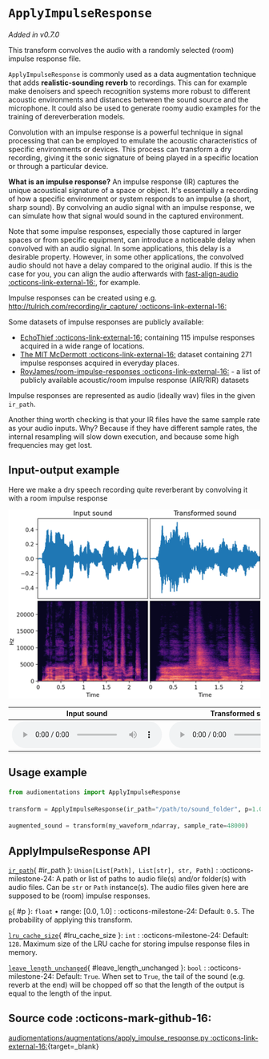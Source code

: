 # `ApplyImpulseResponse`

_Added in v0.7.0_

This transform convolves the audio with a randomly selected (room) impulse response file.

`ApplyImpulseResponse` is commonly used as a data augmentation technique that adds
**realistic-sounding reverb** to recordings. This can for example make denoisers and speech
recognition systems more robust to different acoustic environments and distances between
the sound source and the microphone. It could also be used to generate roomy audio
examples for the training of dereverberation models.

Convolution with an impulse response is a powerful technique in signal processing that
can be employed to emulate the acoustic characteristics of specific environments or
devices. This process can transform a dry recording, giving it the sonic signature of
being played in a specific location or through a particular device.

**What is an impulse response?** An impulse response (IR) captures the unique acoustical
signature of a space or object. It's essentially a recording of how a specific
environment or system responds to an impulse (a short, sharp sound). By convolving
an audio signal with an impulse response, we can simulate how that signal would sound in
the captured environment.

Note that some impulse responses, especially those captured in larger spaces or from
specific equipment, can introduce a noticeable delay when convolved with an audio
signal. In some applications, this delay is a desirable property. However, in some other
applications, the convolved audio should not have a delay compared to the original
audio. If this is the case for you, you can align the audio afterwards with
[fast-align-audio :octicons-link-external-16:](https://github.com/nomonosound/fast-align-audio), for example.

Impulse responses can be created using e.g. [http://tulrich.com/recording/ir_capture/ :octicons-link-external-16:](http://tulrich.com/recording/ir_capture/)

Some datasets of impulse responses are publicly available:

* [EchoThief :octicons-link-external-16:](http://www.echothief.com/) containing 115 impulse responses acquired in a
 wide range of locations.
* [The MIT McDermott :octicons-link-external-16:](https://mcdermottlab.mit.edu/Reverb/IR_Survey.html) dataset
 containing 271 impulse responses acquired in everyday places.
* [RoyJames/room-impulse-responses :octicons-link-external-16:](https://github.com/RoyJames/room-impulse-responses) - a list of publicly available acoustic/room impulse response (AIR/RIR) datasets

Impulse responses are represented as audio (ideally wav) files in the given `ir_path`.

Another thing worth checking is that your IR files have the same sample rate as your
audio inputs. Why? Because if they have different sample rates, the internal resampling
will slow down execution, and because some high frequencies may get lost.

## Input-output example

Here we make a dry speech recording quite reverberant by convolving it with a room impulse response

![Input-output waveforms and spectrograms](ApplyImpulseResponse.webp)

| Input sound                                                                                 | Transformed sound                                                                                 |
|---------------------------------------------------------------------------------------------|---------------------------------------------------------------------------------------------------|
| <audio controls><source src="../ApplyImpulseResponse_input.flac" type="audio/flac"></audio> | <audio controls><source src="../ApplyImpulseResponse_transformed.flac" type="audio/flac"></audio> | 

## Usage example

```python
from audiomentations import ApplyImpulseResponse

transform = ApplyImpulseResponse(ir_path="/path/to/sound_folder", p=1.0)

augmented_sound = transform(my_waveform_ndarray, sample_rate=48000)
```

## ApplyImpulseResponse API

[`ir_path`](#ir_path){ #ir_path }: `Union[List[Path], List[str], str, Path]`
:   :octicons-milestone-24: A path or list of paths to audio file(s) and/or folder(s) with
    audio files. Can be `str` or `Path` instance(s). The audio files given here are
    supposed to be (room) impulse responses.

[`p`](#p){ #p }: `float` • range: [0.0, 1.0]
:   :octicons-milestone-24: Default: `0.5`. The probability of applying this transform.

[`lru_cache_size`](#lru_cache_size){ #lru_cache_size }: `int`
:   :octicons-milestone-24: Default: `128`. Maximum size of the LRU cache for storing
    impulse response files in memory.

[`leave_length_unchanged`](#leave_length_unchanged){ #leave_length_unchanged }: `bool`
:   :octicons-milestone-24: Default: `True`. When set to `True`, the tail of the sound
    (e.g. reverb at the end) will be chopped off so that the length of the output is
    equal to the length of the input.

## Source code :octicons-mark-github-16:

[audiomentations/augmentations/apply_impulse_response.py :octicons-link-external-16:](https://github.com/iver56/audiomentations/blob/main/audiomentations/augmentations/apply_impulse_response.py){target=_blank}
